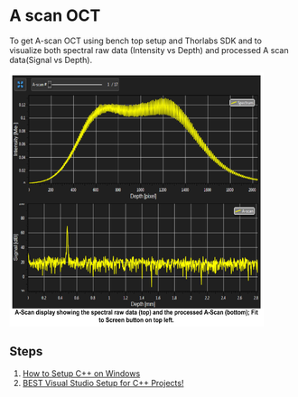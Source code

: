 # A scan OCT

To get A-scan OCT using bench top setup and Thorlabs SDK and to visualize both spectral raw data (Intensity vs Depth)  and processed A scan data(Signal vs Depth).

<img src="AScan.PNG"  width="450" height="450">

##  Steps 

1. [How to Setup C++ on Windows](https://www.youtube.com/watch?v=1OsGXuNA5cc) 
2. [BEST Visual Studio Setup for C++ Projects!](https://www.youtube.com/watch?v=qeH9Xv_90KM)